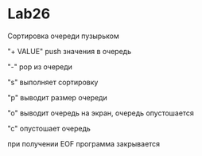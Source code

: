 # Lab26
Сортировка очереди пузырьком

"+ VALUE"  push значения в очередь

"-" pop из очереди

"s" выполняет сортировку

"p" выводит размер очереди

"o" выводит очередь на экран, очередь опустошается

"c" опустошает очередь

при получении EOF программа закрывается
